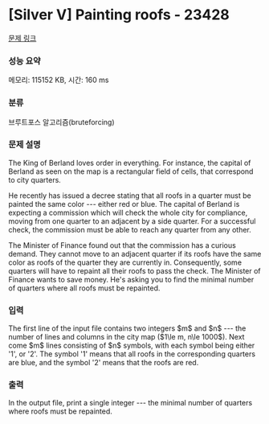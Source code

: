# [Silver V] Painting roofs - 23428 

[문제 링크](https://www.acmicpc.net/problem/23428) 

### 성능 요약

메모리: 115152 KB, 시간: 160 ms

### 분류

브루트포스 알고리즘(bruteforcing)

### 문제 설명

<p>The King of Berland loves order in everything. For instance, the capital of Berland as seen on the map is a rectangular field of cells, that correspond to city quarters.     </p>

<p>He recently has issued a decree stating that all roofs in a quarter must be painted the same color --- either red or blue. The capital of Berland is expecting a commission which will check the whole city for compliance, moving from one quarter to an adjacent by a side quarter. For a successful check, the commission must be able to reach any quarter from any other.</p>

<p>The Minister of Finance found out that the commission has a curious demand. They cannot move to an adjacent quarter if its roofs have the same color as roofs of the quarter they are currently in. Consequently, some quarters will have to repaint all their roofs to pass the check. The Minister of Finance wants to save money. He's asking you to find the minimal number of quarters where all roofs must be repainted.</p>

### 입력 

 <p>The first line of the input file contains two integers $m$ and $n$ --- the number of lines and columns in the city map ($1\le m, n\le 1000$). Next come $m$ lines consisting of $n$ symbols, with each symbol being either '1', or '2'. The symbol '1' means that all roofs in the corresponding quarters are blue, and the symbol '2' means that the roofs are red.</p>

### 출력 

 <p>In the output file, print a single integer --- the minimal number of quarters where roofs must be repainted.</p>

